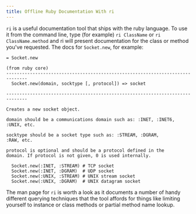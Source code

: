 ```yaml
---
title: Offline Ruby Documentation With ri
---
```


`ri` is a useful documentation tool that ships with the ruby language. To use it
from the command line, type (for example) `ri ClassName` or `ri ClassName.method` and ri will
present documentation for the class or method you've requested. The docs for
`Socket.new`, for example:

```
= Socket.new

(from ruby core)
------------------------------------------------------------------------------
  Socket.new(domain, socktype [, protocol]) => socket

------------------------------------------------------------------------------

Creates a new socket object.

domain should be a communications domain such as: :INET, :INET6,
:UNIX, etc.

socktype should be a socket type such as: :STREAM, :DGRAM,
:RAW, etc.

protocol is optional and should be a protocol defined in the
domain. If protocol is not given, 0 is used internally.

  Socket.new(:INET, :STREAM) # TCP socket
  Socket.new(:INET, :DGRAM)  # UDP socket
  Socket.new(:UNIX, :STREAM) # UNIX stream socket
  Socket.new(:UNIX, :DGRAM)  # UNIX datagram socket

```

The man page for `ri` is worth a look as it documents a number of handy
different querying techniques that the tool affords for things like limiting
yourself to instance or class methods or partial method name lookup.
